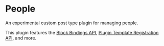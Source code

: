 # People

An experimental custom post type plugin for managing people.

This plugin features the [Block Bindings API](https://make.wordpress.org/core/2024/03/06/new-feature-the-block-bindings-api/), [Plugin Template Registration API](https://make.wordpress.org/core/2024/10/20/new-plugin-template-registration-api-in-wordpress-6-7/), and more.